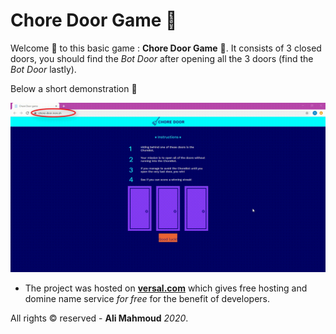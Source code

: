 # Chore Door Game 🚪

Welcome 👋 to this basic game : **Chore Door Game** 🚪. It consists of 3 closed doors, you should find the *Bot Door* after opening all the 3 doors (find the *Bot Door* lastly).

Below a short demonstration :100:

<img src="./imgs/Chore-Door.gif">

- The project was hosted on <a href="https://vercel.com/"> **versal.com**</a> which gives free hosting and domine name service *for free* for the benefit of developers.

All rights © reserved - **Ali Mahmoud** *2020*.
